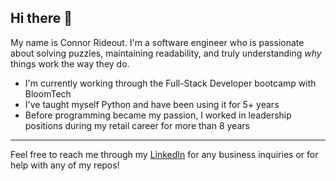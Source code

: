 ## Hi there 👋
My name is Connor Rideout. I'm a software engineer who is passionate about solving puzzles, maintaining readability, and truly understanding _why_ things work the way they do.
- I'm currently working through the Full-Stack Developer bootcamp with BloomTech
- I've taught myself Python and have been using it for 5+ years
- Before programming became my passion, I worked in leadership positions during my retail career for more than 8 years

---

Feel free to reach me through my [LinkedIn](https://www.linkedin.com/in/connor-rideout/) for any business inquiries or for help with any of my repos!

<!--
**ConnorRideout/ConnorRideout** is a ✨ _special_ ✨ repository because its `README.md` (this file) appears on your GitHub profile.

Here are some ideas to get you started:

- 🔭 I’m currently working on ...
- 🌱 I’m currently learning ...
- 👯 I’m looking to collaborate on ...
- 🤔 I’m looking for help with ...
- 💬 Ask me about ...
- 📫 How to reach me: ...
- 😄 Pronouns: ...
- ⚡ Fun fact: ...
-->
